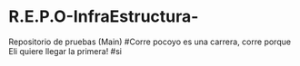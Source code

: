 # R.E.P.O-InfraEstructura-
Repositorio de pruebas (Main)
#Corre pocoyo es una carrera, corre porque Eli quiere llegar la primera!
#si
